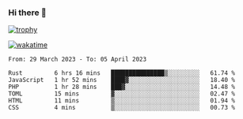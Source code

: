 ### Hi there 👋

[![trophy](https://github-profile-trophy.vercel.app/?username=cxnky&theme=dracula)](https://github.com/ryo-ma/github-profile-trophy)

[![wakatime](https://wakatime.com/badge/user/1c39c599-5497-41b9-a5be-2c4676e7fd23.svg)](https://wakatime.com/@1c39c599-5497-41b9-a5be-2c4676e7fd23)
<!--START_SECTION:waka-->

```text
From: 29 March 2023 - To: 05 April 2023

Rust         6 hrs 16 mins   ███████████████▒░░░░░░░░░   61.74 %
JavaScript   1 hr 52 mins    ████▓░░░░░░░░░░░░░░░░░░░░   18.40 %
PHP          1 hr 28 mins    ███▓░░░░░░░░░░░░░░░░░░░░░   14.48 %
TOML         15 mins         ▓░░░░░░░░░░░░░░░░░░░░░░░░   02.47 %
HTML         11 mins         ▒░░░░░░░░░░░░░░░░░░░░░░░░   01.94 %
CSS          4 mins          ▒░░░░░░░░░░░░░░░░░░░░░░░░   00.73 %
```

<!--END_SECTION:waka-->
